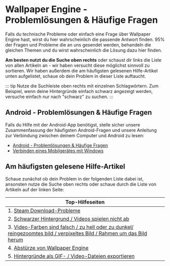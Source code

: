 # Wallpaper Engine - Problemlösungen & Häufige Fragen
Falls du technische Probleme oder einfach eine Frage über Wallpaper Engine hast, wirst du hier wahrscheinlich die passende Antwort finden. 95% der Fragen und Probleme die an uns gesendet werden, behandeln die gleichen Themen und du wirst wahrscheinlich die Lösung dazu hier finden.

**Am besten nutzt du die Suche oben rechts** oder schaust dir links die Liste von allen Artikeln an - wir haben versucht diese möglichst sinnvoll zu sortieren. Wir haben außerdem die am häufigsten gelesenen Hilfe-Artikel unten aufgelistet, schaue ob dein Problem in dieser Liste auftaucht.

::: tip
Nutze die Suchleiste oben rechts mit einzelnen Schlagwörtern. Zum Beispiel, wenn deine Hintergründe einfach schwarz angezeigt werden, versuche einfach nur nach "schwarz" zu suchen.
:::

## Android - Problemlösungen & Häufige Fragen

Falls du Hilfe mit der Android-App benötigst, stelle sicher unsere Zusammenfassung der häufigsten Android-Fragen und unsere Anleitung zur Verbindung zwischen deinem Computer und Android zu lesen:

* [Android - Problemlösungen & Häufige Fragen](mobile/faq.html)
* [Verbinden eines Mobilgerätes mit Windows](mobile/pairing.html)

## Am häufigsten gelesene Hilfe-Artikel

Schaue zunächst ob dein Problem in der folgenden Liste dabei ist, ansonsten nutze die Suche oben rechts oder schaue durch die Liste von Artikeln auf der linken Seite:

| **Top-Hilfeseiten**                                                                                                                             |
| ----------------------------------------------------------------------------------------------------------------------------------------------- |
| 1. [Steam Download-Probleme](steam/download.html)                                                                                               |
| 2. [Schwarzer Hintergrund / Videos spielen nicht ab](noshow/notplaying.html)                                                                    |
| 3. [Video-Farben sind falsch / zu hell oder zu dunkel/ reingezoomtes bild / verpixeltes Bild / Rahmen um das Bild herum](videos/artifacts.html) |
| 4. [Abstürze von Wallpaper Engine](crash/application.html)                                                                                      |
| 5. [Hintergründe als GIF- / Video-Dateien exportieren](functionality/export.html)                                                               |

